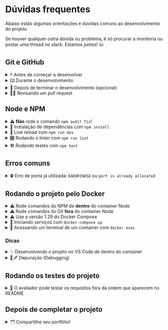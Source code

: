 # Dúvidas frequentes

Abaixo estão algumas orientações e dúvidas comuns ao desenvolvimento do projeto.

Se houver qualquer outra dúvida ou problema, é só procurar a monitoria ou postar uma thread no slack. Estamos juntos! 👍

## Git e GitHub

<details>
  <summary>‼️ Antes de começar a desenvolver</summary><br />

1. Clone o repositório

   - Copie o endereço SSH do repositório e use-o para cloná-lo em sua máquina:
     - Por exemplo: `git clone git@github.com:tryber/sd-0x-project-x.git`.

     <details><summary>Local do endereço SSH na página inicial do repositório:</summary>

     ![endereço SSH do repositório](images/github-ssh-repo.png)

     </details>
   - Entre na pasta do repositório que você acabou de clonar:
     - `cd <diretório-do-projeto>`

2. Crie uma branch a partir da branch `main`

   - Verifique que você está na branch `main`
     - Exemplo: `git branch`
   - Se não estiver, mude para a branch `main`
     - Exemplo: `git checkout main`
   - Agora crie uma branch à qual você vai submeter os `commits` do seu projeto
     - Você deve criar uma branch no seguinte formato: `nome-de-usuario-nome-do-projeto`
     - Exemplo: `git checkout -b joaozinho-project-x`

3. Para cada etapa do desenvolvimento, adicione as mudanças ao _stage_ do Git e faça um `commit`

   - Verifique que as mudanças ainda não estão no _stage_
     - Exemplo: `git status` (devem aparecer listadas as alterações realizadas em vermelho)
   - Adicione o novo arquivo ao _stage_ do Git
     - Exemplo:
       - `git add .` (adicionando todas as mudanças - _que estavam em vermelho_ - ao stage do Git)
       - `git status` (devem aparecer listadas as alterações realizadas em verde)
   - Faça o `commit` inicial
     - Exemplo:
       - `git commit -m 'Iniciando o projeto X! #VQV 🚀'` (fazendo o primeiro commit)
       - `git status` (deve aparecer uma mensagem tipo _nothing to commit_ )

4. Adicione a sua branch com o novo `commit` ao repositório remoto

   - Usando o exemplo anterior: `git push -u origin joaozinho-sd-0x-project-x`

5. Crie um novo `Pull Request` _(PR)_

   - Vá até a página de _Pull Requests_ do repositório no GitHub.
      <details><summary>Local da página de Pull Requests no repositório:</summary>

     ![endereço SSH do repositório](images/github-pr-open.png)

     </details>
   - Clique no botão verde _"New pull request"_
   - Clique na caixa de seleção _"Compare"_ e escolha a sua branch **com atenção**
   - Clique no botão verde _"Create pull request"_
   - Adicione uma descrição para o _Pull Request_ e clique no botão verde _"Create pull request"_
   - **Não se preocupe em preencher mais nada por enquanto!**
   - Volte até a página de _Pull Requests_ do repositório e confira que o seu _Pull Request_ está criado

</details>

<details>
  <summary>⌨️ Durante o desenvolvimento</summary><br />

- Faça `commits` das alterações que você fizer no código regularmente

- Lembre-se de sempre após um (ou alguns) `commits` atualizar o repositório remoto

- Os comandos que você utilizará com mais frequência são:
    1. `git status` _(para verificar o que está em vermelho - fora do stage - e o que está em verde - no stage)_
    2. `git add` _(para adicionar arquivos ao stage do Git)_
    3. `git commit` _(para criar um commit com os arquivos que estão no stage do Git)_
    4. `git push -u nome-da-branch` _(para enviar o commit para o repositório remoto na primeira vez que fizer o `push` de uma nova branch)_
    5. `git push` _(para enviar o commit para o repositório remoto após o passo anterior)_

</details>

<details>
  <summary>🤝 Depois de terminar o desenvolvimento (opcional)</summary><br />

  Para **"entregar"** seu projeto, siga os passos a seguir:

- Vá até a página **DO SEU** _Pull Request_, adicione a label de _"code-review"_ e marque seus colegas
  - No menu à direita, clique no _link_ **"Labels"** e escolha a _label_ **code-review**
  - No menu à direita, clique no _link_ **"Assignees"** e escolha **o seu usuário**
  - No menu à direita, clique no _link_ **"Reviewers"** e digite `students`, selecione o time `tryber/students-sd-xx` onde `xx` é o número da sua turma

Se ainda houver alguma dúvida sobre como entregar seu projeto [aqui tem um video explicativo](https://vimeo.com/362189205).

</details>

<details>
  <summary>🕵🏿 Revisando um pull request</summary><br />

  Use o conteúdo sobre [Code Review](https://app.betrybe.com/learn/course/5e938f69-6e32-43b3-9685-c936530fd326/module/f04cdb21-382e-4588-8950-3b1a29afd2dd/section/b3af2f05-08e5-4b4a-9667-6f5f729c351d/lesson/36268865-fc46-40c7-92bf-cbded9af9006) para te ajudar a revisar os _Pull Requests_.

</details>

## Node e NPM

<details>
<summary>⚠️ <strong>Não</strong> rode o comando <code>npm audit fix</code>!</summary><br>

- Ele atualiza várias dependências do projeto, e essa atualização gera conflitos com o avaliador.

</details>

<details>
  <summary>🔽 Instalação de dependências com <code>npm install</code></summary><br />
  
- Instala as dependências Node da aplicação na pasta `node_modules`.
- Os outros scripts do projeto só funcionam corretamente após rodar este comando.

</details>

<details>
  <summary>🔁 Live reload com <code>npm run dev</code></summary><br />

  Usaremos o [Nodemon](https://nodemon.io) para monitorar as mudanças nos arquivos e reiniciar o servidor automaticamente.

  Este projeto já vem com as dependências relacionadas ao _nodemon_ configuradas no arquivo `package.json`.

  Para iniciar o servidor em modo de desenvolvimento basta executar o comando `npm run dev`. Este comando fará com que o servidor reinicie de forma automática ao salvar uma modificação realizada nos arquivos do projeto.
</details>

<details>
  <summary>🎛 Rodando o linter com <code>npm run lint</code></summary><br />

  Usaremos o [ESLint](https://eslint.org/) para fazer a análise estática do seu código.

  Este projeto já vem com as dependências relacionadas ao _linter_ configuradas nos arquivos `package.json`.

  Para poder rodar o `ESLint` em um projeto basta executar o comando `npm install` dentro do projeto e depois `npm run lint`. Se a análise do `ESLint` encontrar problemas no seu código, tais problemas serão mostrados no seu terminal. Se não houver problema no seu código, nada será impresso no seu terminal.

  Você pode também instalar o plugin do `ESLint` no `VSCode`. Para isso, basta fazer o download do [plugin `ESLint`](https://marketplace.visualstudio.com/items?itemName=dbaeumer.vscode-eslint) e instalá-lo.
</details>

<details>
  <summary>🛠 Rodando testes com <code>npm test</code></summary><br />

  Usaremos o [Jest](https://jestjs.io/pt-BR/) e o [Frisby](https://docs.frisbyjs.com/) para fazer os testes de API.

  Este projeto já vem configurado e com suas dependências.

- **Executando todos os testes**

  Para poder executar os testes, inicie sua aplicação com `npm run dev`, em seguida, basta executar o comando `npm test` e **todos** os seus testes serão executados.

- **Executando um teste específico**

  Para executar um teste específico, inicie sua aplicação com `npm run dev`, em seguida, basta executar o comando `npm test nome-do-teste`.

  > Colocamos o número do requisito como pré-fixo para facilitar, veja abaixo.

  Ex: Para executar o teste referente ao **01-getAllTalkers**, basta digitar `npm test 01`.

  ⚠️ **Importante:** os comandos de testes podem ser executados tanto no terminal do seu computador quanto do **_Docker_**.

</details>

## Erros comuns

<details>
<summary> ⛔ Erro de porta já utilizada: <code>EADDRINUSE</code> ou <code>port is already allocated</code></summary><br>

![erro na porta 3001](./images/erroDePorta.png)

- Se você se deparar com esse tipo de erro, quer dizer que sua aplicação já está utilizando a `porta 3001`, seja com outro processo do Node.js ou algum container Docker!

  - Você pode parar todos os processos Node com o comando `killall node`;

  - Você pode parar um container Docker com o comando `docker stop <nome-do-container>`.

- ✨ **Dica:** Antes de iniciar qualquer coisa, observe os containers que estão em execução em sua máquina usando o comando `docker container ls`;

</details>

## Rodando o projeto pelo Docker

<details>
<summary>⚠️  Rode comandos do NPM de <strong>dentro</strong> do container Node</summary><br>

- Caso opte por utilizar o Docker, **TODOS** os comandos disponíveis no `package.json` (npm start, npm test, npm run dev, ...) devem ser executados **DENTRO** do container, ou seja, no terminal que aparece após a execução do comando `docker exec` citado acima.

</details>

<details>
<summary>⚠️ Rode comandos do Git <strong>fora</strong> do container Node</summary><br>

- O **git** dentro do container não vem configurado com suas credenciais. Ou faça os commits fora do container, ou configure as suas credenciais do git dentro do container.

</details>

<details>
<summary>⚠️ Use a versão 1.29 do Docker Compose</summary>

- Para que você consiga rodar o seu projeto com docker e o avaliador funcione é fundamental que o seu docker compose esteja na **versão 1.29**.

  - Verifique sua versão:

  ```bash
  docker-compose --version
  ```

  Se não for a versão 1.29, faça os seguintes comandos para atualizar a versão:

  ```bash
  sudo rm /usr/local/bin/docker-compose
  sudo curl -L "<https://github.com/docker/compose/releases/download/1.29.0/docker-compose-$(uname> -s)-$(uname -m)" -o /usr/local/bin/docker-compose
  sudo chmod +x /usr/local/bin/docker-compose
  ```

</details>

<details>
<summary> 🐳 Iniciando serviços com <code>docker-compose up</code></summary><br>

- O arquivo [`docker-compose.yml`](./docker-compose.yml) tem dois serviços:
  - `backend`: serviço Node, usado para rodar aplicação e os testes
  - `db`: serviço do banco de dados MySQL

- O comando `docker-compose up -d`:
  - Inicia o serviço `backend`
    - Esse serviço irá inicializar um container chamado `talker_manager` (definido no arquivo [docker-compose.yml](docker-compose.yml)).
    - A flag `-d` faz o container rodar em segundo plano.
    - A partir daqui você pode acessar o container via CLI com `docker exec` ou abri-lo no VS Code.
  - Inicia o serviço `db`
    - Esse serviço irá inicializar um container chamado `talker_manager_db`
    - Ele é usado no [requisito 12](./README.md#12---crie-o-endpoint-get-talkerdb)

> ❓ Duvidas sobre a diferença entre container e service? Reveja a lição **Serviço vs. Container** na seção de **Docker** na plataforma. 👍

</details>

<details>
<summary> 🐳 Acessando um terminal de um container com <code>docker exec</code></summary><br>

- O comando `docker exec -it talker_manager bash`:
  - Dá acesso ao terminal interativo do container de nome `talker_manager`, que está rodando em segundo plano.

</details>

### Dicas

<details>
<summary>✨ Desenvolvendo o projeto no VS Code de dentro do container</summary><br>

- A extensão `Dev Containers` (que estará na seção de extensões recomendadas do VS Code) é indicada para que você possa desenvolver sua aplicação no container Docker direto no VS Code, como você faz com seus arquivos locais.

  ![Extensão Dev Containers do VS Code](./images/dev-container.png)

</details>

<details>
  <summary id="debugging">🐞🗡️ Depuração (Debugging)</summary>

  Em primeiro lugar sua aplicação precisa estar rodando o script `dev` via `docker compose`.

  Existe nesse projeto uma configuração de depuração para o VScode, localizada na pasta `.vscode`.

  Para utilizá-la você pode clicar no ícone de _Run and Debug_ ou usar a tecla de atalho `Ctrl + Shift + D`:

  ![debugger icon](./images/debugger_icon.png)

  Vai parecer uma interface assim no canto superior do seu VScode:

  ![debugger_top_interface](./images/debugger_top_interface.png)

  O simbolo 🔽 é uma caixa de seleção, como um `<select>` HTML, este abriga os modos de depuração que o VScode encontrou, nesse projeto temos apenas uma opção a `Depurar com Docker`

  Para iniciar a depuração basta clicar no _play_ verde ▶️.

  Se tudo der certo o debugger agora está conectado no processo que está rodando sua aplicação, você sabe que ele está funcionando se aparecer essa barrinha no topo da sua tela:

  ![debugger control bar](./images/debugger_control_bar.png)

  Agora você consegue ativar os _breakpoints_ ⏺️ ao lado do número da linha

  ![debugger breakpoint](./images/debugger_breakpoint.png)

  Quando clicar nele, este fica vermelho e quando a API executar essa linha, ela vai parar.

  Com tudo preparado, vamos fazer um teste, vou fazer uma requisição para acionar a execução da linha 7 do `src/app.js`:

  ![debugger in action](./images/debugger_in_action.png)

  Note que todas a variáveis do escopo local (`_request`, `response`, `this`) de onde o cursor está podem ser inspecionadas.
  ![debugger variables](./images/debugger_variables.png)

  <details>
    <summary>Gif com o passo a passo</summary>

  ![debugger animation](./images/debugger_animation.gif)

  </details><br>

  Agora é com você! ✨

  Mas vou deixar aqui uma colinha de como funciona cada ícone da barra de depuração:

- ▶️ Continue: Vai executar o código até chegar no próximo _breakpoint_, dar um erro ou não haver mais o que executar;
- ⤵️ Step Over: Executa linha atual e pula para a próxima;
- ⬇️ Step Into: Entra dentro da função que vai ser executada na linha do cursor;
- ⬆️ Step Out: Saí da função que vai ser executada na linha do cursor, executando o resto dela;
- 🔄 Restart: Reinicia o processo de depuração, matando o processo atual e criando um novo.
- ⏹️ Stop: Para o processo de depuração, mata o processo.

> 💡 Anota a dica: talvez você tenha se perguntado: uai, mas não tem como voltar? Realmente não tem, é um processo que só vai na direção que o código executa. Logo, para "voltar uma linha" é preciso que ativemos o gatilho que faz o depurador passar por aquela linha que a gente quer voltar, fazendo uma nova requisição por exemplo.

</details>

## Rodando os testes do projeto

<details>
<summary>🧪 O avaliador pode testar os requisitos fora da ordem que aparecem no README</summary><br>

- O avaliador automático não necessariamente avalia seu projeto na ordem em que os requisitos aparecem no readme. Isso acontece para deixar o processo de avaliação mais rápido. Então, não se assuste se isso acontecer, ok?

</details>

## Depois de completar o projeto

<details>
<summary>🗂 Compartilhe seu portfólio!</summary><br />

Após finalizar os requisitos, chegou a hora de mostrar ao mundo que você aprendeu algo novo! 🚀

Siga esse [**guia que preparamos com carinho**](https://app.betrybe.com/learn/course/5e938f69-6e32-43b3-9685-c936530fd326/module/a3cac6d2-5060-445d-81f4-ea33451d8ea4/section/d4f5e97a-ca66-4e28-945d-9dd5c4282085/day/eff12025-1627-42c6-953d-238e9222c8ff/lesson/49cb103b-9e08-4ad5-af17-d423a624285a) para disponibilizar o projeto finalizado no seu GitHub pessoal.

Esse passo é super importante para ganhar mais visibilidade no mercado de trabalho, mas também é útil para manter um back-up do seu trabalho.

E você sabia que o LinkedIn é a principal rede social profissional e compartilhar o seu aprendizado lá é muito importante para quem deseja construir uma carreira de sucesso? Compartilhe esse projeto no seu LinkedIn, marque o perfil da Trybe (@trybe) e mostre para a sua rede toda a sua evolução.

</details>

<!-- First commit -->

